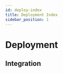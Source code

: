 ```yaml
---
id: deploy-index  
title: Deployment Index  
sidebar_position: 1
---
```


# Deployment

## Integration 


